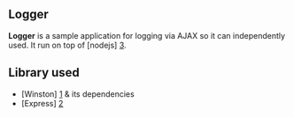 Logger
------
**Logger** is a sample application for logging via AJAX so it can independently used. It run on top of [nodejs] [3].

Library used
------------
- [Winston] [1] & its dependencies
- [Express] [2]

[1]: https://github.com/flatiron/winston/         "Winston"
[2]: https://github.com/visionmedia/express       "Express"
[3]: http://nodejs.org                            "NodeJS"
